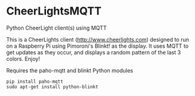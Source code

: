 # CheerLightsMQTT
Python CheerLight client(s) using MQTT

This is a CheerLights client (http://www.cheerlights.com) designed to run on a Raspberry Pi using Pimoroni's Blinkt! as
the display.  It uses MQTT to get updates as they occur, and displays a random pattern of the last 3 colors.  Enjoy!

Requires the paho-mqtt and blinkt Python modules

```
pip install paho-mqtt
sudo apt-get install python-blinkt
```
